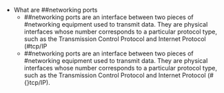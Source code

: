 - What are ##networking ports
	- ##networking ports are an interface between two pieces of #networking equipment used to transmit data. They are physical interfaces whose number corresponds to a particular protocol type, such as the Transmission Control Protocol and Internet Protocol (#tcp/IP
	- ##networking ports are an interface between two pieces of #networking equipment used to transmit data. They are physical interfaces whose number corresponds to a particular protocol type, such as the Transmission Control Protocol and Internet Protocol (#{}tcp/IP).